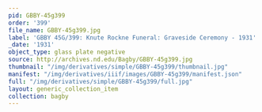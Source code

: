 ```yaml
---
pid: GBBY-45g399
order: '399'
file_name: GBBY-45g399.jpg
label: 'GBBY 45G/399: Knute Rockne Funeral: Graveside Ceremony - 1931'
_date: '1931'
object_type: glass plate negative
source: http://archives.nd.edu/Bagby/GBBY-45g399.jpg
thumbnail: "/img/derivatives/simple/GBBY-45g399/thumbnail.jpg"
manifest: "/img/derivatives/iiif/images/GBBY-45g399/manifest.json"
full: "/img/derivatives/simple/GBBY-45g399/full.jpg"
layout: generic_collection_item
collection: bagby
---
```

